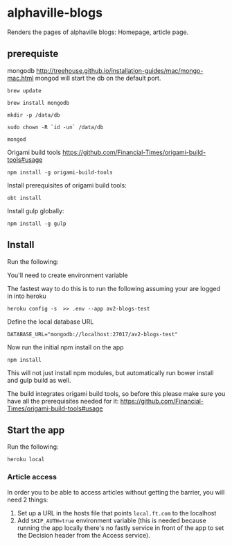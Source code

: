 # alphaville-blogs

Renders the pages of alphaville blogs: Homepage, article page.

## prerequiste
mongodb http://treehouse.github.io/installation-guides/mac/mongo-mac.html
mongod will start the db on the default port.

```
brew update 

brew install mongodb

mkdir -p /data/db

sudo chown -R `id -un` /data/db

mongod

```

Origami build tools https://github.com/Financial-Times/origami-build-tools#usage

```
npm install -g origami-build-tools
```

Install prerequisites of origami build tools:

```
obt install
```

Install gulp globally:

```
npm install -g gulp
```

## Install
Run the following:

You'll need to create environment variable

The fastest way to do this is to run the following assuming your are logged in into heroku

```
heroku config -s  >> .env --app av2-blogs-test
```
Define the local database URL 

```
DATABASE_URL="mongodb://localhost:27017/av2-blogs-test"
```

Now run the initial npm install on the app

```
npm install
```

This will not just install npm modules, but automatically run bower install and gulp build as well.

The build integrates origami build tools, so before this please make sure you have all the prerequisites needed for it: https://github.com/Financial-Times/origami-build-tools#usage



## Start the app

Run the following:

```
heroku local
```

### Article access

In order you to be able to access articles without getting the barrier, you will need 2 things:

1. Set up a URL in the hosts file that points `local.ft.com` to the localhost
2. Add `SKIP_AUTH=true` environment variable (this is needed because running the app locally there's no fastly service in front of the app to set the Decision header from the Access service).
